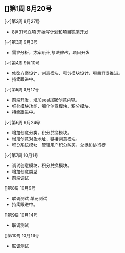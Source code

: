 []第1周 8月20号
-
[✓]第2周 8月27号
- 8月31号立项 开始写计划和项目实施开发

[✓]第3周 9月3号
- 需求分析，方案设计,想法修改，项目开发

[✓]第4周 9月10号
- 修改方案设计，创意模块、积分模块设计，项目开发推进。
- 持续跟进中。

[✓]第5周 9月17号
- 前端开发，增加seal加密创意内容。
- 细化模块功能，细化创意模块、积分模块。
- 持续跟进中。

[✓]第6周 9月24号
- 增加创意分类，积分兑换模块。
- 增加创意对象地址，链接创意模块。
- 积分系统模块 - 管理用户积分购买、兑换和排行榜

[✓]第7周 10月1号
- 调试创意模块，积分兑换模块。
- 增加创意类型
- 前端调试

[]第8周 10月9号
- 联调测试 单元测试
- 持续跟进中。

[]第9周 10月14号
- 联调测试

[]第10周 10月18号
- 联调测试
